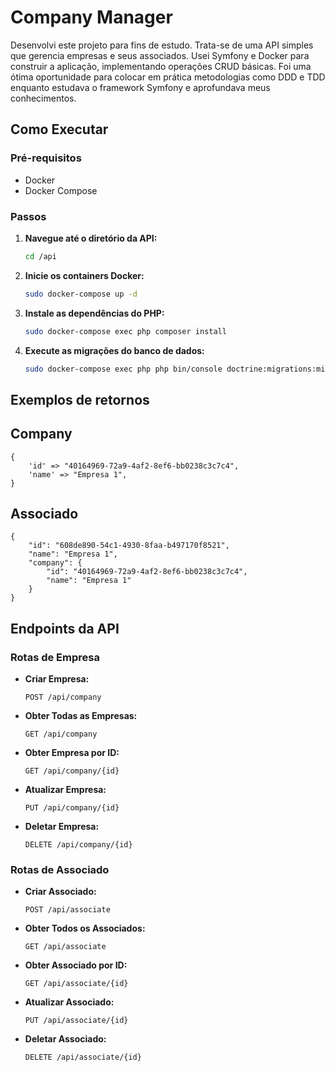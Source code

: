 # Company Manager
Desenvolvi este projeto para fins de estudo. Trata-se de uma API simples que gerencia empresas e seus associados. Usei Symfony e Docker para construir a aplicação, implementando operações CRUD básicas. Foi uma ótima oportunidade para colocar em prática metodologias como DDD e TDD enquanto estudava o framework Symfony e aprofundava meus conhecimentos.

## Como Executar

### Pré-requisitos

- Docker
- Docker Compose

### Passos

1. **Navegue até o diretório da API:**

    ```sh
    cd /api
    ```

2. **Inicie os containers Docker:**

    ```sh
    sudo docker-compose up -d
    ```

3. **Instale as dependências do PHP:**

    ```sh
    sudo docker-compose exec php composer install
    ```

4. **Execute as migrações do banco de dados:**

    ```sh
    sudo docker-compose exec php php bin/console doctrine:migrations:migrate
    ```

## Exemplos de retornos

## Company

    {
        'id' => "40164969-72a9-4af2-8ef6-bb0238c3c7c4",
        'name' => "Empresa 1",
    }

## Associado

    {
        "id": "608de890-54c1-4930-8faa-b497170f8521",
        "name": "Empresa 1",
        "company": {
            "id": "40164969-72a9-4af2-8ef6-bb0238c3c7c4",
            "name": "Empresa 1"
        }
    }

## Endpoints da API

### Rotas de Empresa

- **Criar Empresa:**

    ```http
    POST /api/company
    ```

- **Obter Todas as Empresas:**

    ```http
    GET /api/company
    ```

- **Obter Empresa por ID:**

    ```http
    GET /api/company/{id}
    ```

- **Atualizar Empresa:**

    ```http
    PUT /api/company/{id}
    ```

- **Deletar Empresa:**

    ```http
    DELETE /api/company/{id}
    ```

### Rotas de Associado

- **Criar Associado:**

    ```http
    POST /api/associate
    ```

- **Obter Todos os Associados:**

    ```http
    GET /api/associate
    ```

- **Obter Associado por ID:**

    ```http
    GET /api/associate/{id}
    ```

- **Atualizar Associado:**

    ```http
    PUT /api/associate/{id}
    ```

- **Deletar Associado:**

    ```http
    DELETE /api/associate/{id}
    ```
